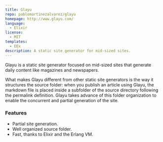 ```yaml
---
title: Glayu
repo: pablomartinezalvarez/glayu
homepage: http://www.glayu.com/
language:
  - Elixir
license:
  - MIT
templates:
  - EEx
description: A static site generator for mid-sized sites.
---
```


Glayu is a static site generator focused on mid-sized sites that generate daily content like magazines and newspapers.

What makes Glayu different from other static site generators is the way it structures the source folder: when you publish an article using Glayu, the markdown file is placed inside a subfolder of the source directory following the permalink definition. Glayu takes advance of this folder organization to enable the concurrent and partial generation of the site.

### Features

* Partial site generation.
* Well organized source folder.
* Fast, thanks to Elixir and the Erlang VM.
